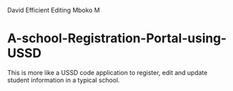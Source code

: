 David Efficient Editing Mboko M
# A-school-Registration-Portal-using-USSD
This is more like a USSD code application to register, edit and update student information in a typical school.
